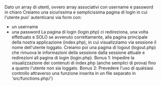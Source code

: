Dato un array di utenti, ovvero array associativi con username e password in chiaro
Creiamo una sicurissima e semplicissima pagina di login in cui l'utente puo' autenticarsi via form con:
- un username
- una password
La pagina di login (login.php) ci redireziona, una volta effettuato e SOLO se avvenuto correttamente,
alla pagina principale della nostra applicazione (index.php), in cui visualizziamo via sessione il nome dell'utente loggato.
Creiamo poi una pagina di logout (logout.php) che rimuova le informazioni della sessione dalla sessione attuale e redirezioni
all pagina di login (login.php).
Bonus 1:
Impedire la visualizzazione dei contenuti di index.php (anche semplici di prova) fino a quanto l'utente non sia loggato.
Bonus 2:
Prevedere l'uso di qualsiasi controllo attraverso una funzione inserita in un file separato in 'src/functions.php/')